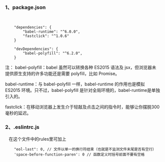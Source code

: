 ### 1、package.json
    
```
    "dependencies": {
        "babel-runtime": "^6.0.0",
        "fastclick": "^1.0.6"
    }
```
```
    "devDependencies": {
        "babel-polyfill": "^6.2.0",
    }
```
注：
babel-polyfill：babel 虽然可以转换各种 ES2015 语法及 jsx，但浏览器未提供原生支持的许多功能还是需要 polyfill，比如 Promise。

babel-runtime：与 babel-polyfill 一样，babel-runtime 的作用也是模拟 ES2015 环境。只不过，babel-polyfill 是针对全局环境的，babel-runtime是单独引入的。

fastclick：在移动浏览器上发生介于轻敲及点击之间的指令时，能够让你摆脱300毫秒的延迟。

### 2、.eslintrc.js
    在这个文件中的rules里可加上
```
    "eol-last": 0, // 文件以单一的换行符结束（也就是不监测文件末尾是否有空行）
    'space-before-function-paren': 0 // 函数定义时括号前面不要有空格
```

  


